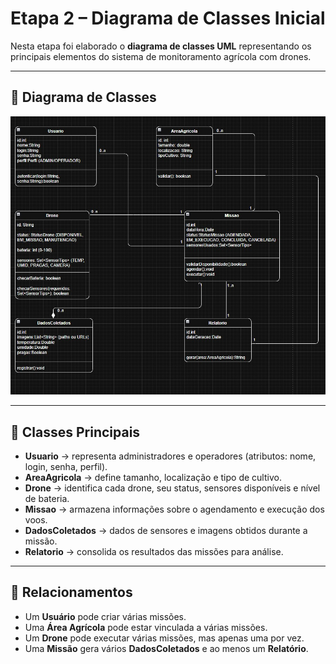# Etapa 2 – Diagrama de Classes Inicial

Nesta etapa foi elaborado o **diagrama de classes UML** representando os principais elementos do sistema de monitoramento agrícola com drones.

---

## 📌 Diagrama de Classes

![Diagrama de Classes](./print_diagrama_classes.jpg)

---

## 📌 Classes Principais

- **Usuario** → representa administradores e operadores (atributos: nome, login, senha, perfil).  
- **AreaAgricola** → define tamanho, localização e tipo de cultivo.  
- **Drone** → identifica cada drone, seu status, sensores disponíveis e nível de bateria.  
- **Missao** → armazena informações sobre o agendamento e execução dos voos.  
- **DadosColetados** → dados de sensores e imagens obtidos durante a missão.  
- **Relatorio** → consolida os resultados das missões para análise.

---

## 📌 Relacionamentos

- Um **Usuário** pode criar várias missões.  
- Uma **Área Agrícola** pode estar vinculada a várias missões.  
- Um **Drone** pode executar várias missões, mas apenas uma por vez.  
- Uma **Missão** gera vários **DadosColetados** e ao menos um **Relatório**.
